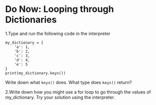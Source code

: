 # Do Now: Looping through Dictionaries 

1.Type and run the following code in the interpreter

```
my_dictionary = {
	'a': 1,
	'b': 2,
	'c': 3, 
	'd': 4, 
	'e': 5 
}
print(my_dictionary.keys())
```
Write down what `keys()` does. What type does `keys()` return? 

2.Write down how you might use a for loop to go through the values of my_dictionary. Try your solution using the interpreter. 